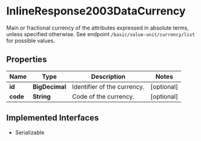 

# InlineResponse2003DataCurrency

Main or fractional currency of the attributes expressed in absolute terms, unless specified otherwise. See endpoint `/basic/value-unit/currency/list` for possible values.

## Properties

Name | Type | Description | Notes
------------ | ------------- | ------------- | -------------
**id** | **BigDecimal** | Identifier of the currency. |  [optional]
**code** | **String** | Code of the currency. |  [optional]


## Implemented Interfaces

* Serializable


